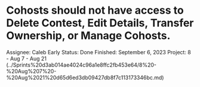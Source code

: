 # Cohosts should not have access to Delete Contest, Edit Details, Transfer Ownership, or Manage Cohosts.

Assignee: Caleb Early
Status: Done
Finished: September 6, 2023
Project: 8 - Aug 7 - Aug 21 (../Sprints%20d3ab014ae4024c96a1e8ffc2fb453e64/8%20-%20Aug%207%20-%20Aug%2021%20d65d6ed3db09427db8f7c113173346bc.md)